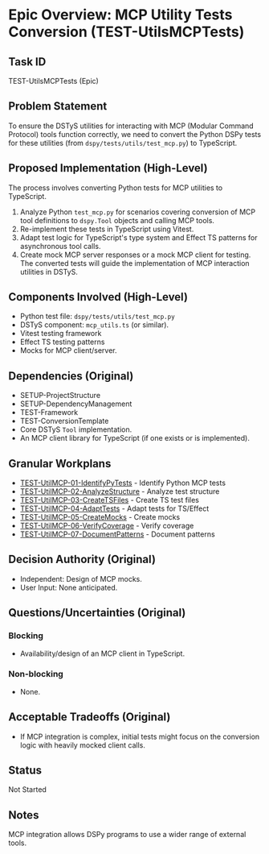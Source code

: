 # Epic Overview: MCP Utility Tests Conversion (TEST-UtilsMCPTests)

## Task ID
TEST-UtilsMCPTests (Epic)

## Problem Statement
To ensure the DSTyS utilities for interacting with MCP (Modular Command Protocol) tools function correctly, we need to convert the Python DSPy tests for these utilities (from `dspy/tests/utils/test_mcp.py`) to TypeScript.

## Proposed Implementation (High-Level)
The process involves converting Python tests for MCP utilities to TypeScript.
1.  Analyze Python `test_mcp.py` for scenarios covering conversion of MCP tool definitions to `dspy.Tool` objects and calling MCP tools.
2.  Re-implement these tests in TypeScript using Vitest.
3.  Adapt test logic for TypeScript's type system and Effect TS patterns for asynchronous tool calls.
4.  Create mock MCP server responses or a mock MCP client for testing.
The converted tests will guide the implementation of MCP interaction utilities in DSTyS.

## Components Involved (High-Level)
- Python test file: `dspy/tests/utils/test_mcp.py`
- DSTyS component: `mcp_utils.ts` (or similar).
- Vitest testing framework
- Effect TS testing patterns
- Mocks for MCP client/server.

## Dependencies (Original)
- SETUP-ProjectStructure
- SETUP-DependencyManagement
- TEST-Framework
- TEST-ConversionTemplate
- Core DSTyS `Tool` implementation.
- An MCP client library for TypeScript (if one exists or is implemented).

## Granular Workplans
- [TEST-UtilMCP-01-IdentifyPyTests](../../Documentation/Plans/TEST-UtilMCP-01-IdentifyPyTests.md) - Identify Python MCP tests
- [TEST-UtilMCP-02-AnalyzeStructure](../../Documentation/Plans/TEST-UtilMCP-02-AnalyzeStructure.md) - Analyze test structure
- [TEST-UtilMCP-03-CreateTSFiles](../../Documentation/Plans/TEST-UtilMCP-03-CreateTSFiles.md) - Create TS test files
- [TEST-UtilMCP-04-AdaptTests](../../Documentation/Plans/TEST-UtilMCP-04-AdaptTests.md) - Adapt tests for TS/Effect
- [TEST-UtilMCP-05-CreateMocks](../../Documentation/Plans/TEST-UtilMCP-05-CreateMocks.md) - Create mocks
- [TEST-UtilMCP-06-VerifyCoverage](../../Documentation/Plans/TEST-UtilMCP-06-VerifyCoverage.md) - Verify coverage
- [TEST-UtilMCP-07-DocumentPatterns](../../Documentation/Plans/TEST-UtilMCP-07-DocumentPatterns.md) - Document patterns

## Decision Authority (Original)
- Independent: Design of MCP mocks.
- User Input: None anticipated.

## Questions/Uncertainties (Original)
### Blocking
- Availability/design of an MCP client in TypeScript.
### Non-blocking
- None.

## Acceptable Tradeoffs (Original)
- If MCP integration is complex, initial tests might focus on the conversion logic with heavily mocked client calls.

## Status
Not Started

## Notes
MCP integration allows DSPy programs to use a wider range of external tools.